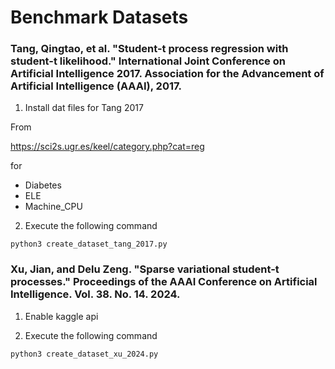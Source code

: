 # Benchmark Datasets

### Tang, Qingtao, et al. "Student-t process regression with student-t likelihood." International Joint Conference on Artificial Intelligence 2017. Association for the Advancement of Artificial Intelligence (AAAI), 2017.

1. Install dat files for Tang 2017

From

https://sci2s.ugr.es/keel/category.php?cat=reg

for

- Diabetes
- ELE
- Machine_CPU

2. Execute the following command

```
python3 create_dataset_tang_2017.py
```

### Xu, Jian, and Delu Zeng. "Sparse variational student-t processes." Proceedings of the AAAI Conference on Artificial Intelligence. Vol. 38. No. 14. 2024.

1. Enable kaggle api

2. Execute the following command

```
python3 create_dataset_xu_2024.py
```